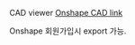 CAD viewer [Onshape CAD link](https://cad.onshape.com/documents/9057c41d81a8f1ddb4ad9576/w/45d8406c476935491145e5af/e/2f8b95da7adce26008260f7f?renderMode=0&uiState=67f7241d85706603a75f3eb9)

Onshape 회원가입시 export 가능.
